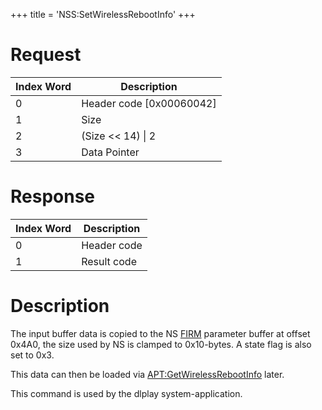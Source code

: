 +++
title = 'NSS:SetWirelessRebootInfo'
+++

# Request

| Index Word | Description                |
|------------|----------------------------|
| 0          | Header code \[0x00060042\] |
| 1          | Size                       |
| 2          | (Size \<\< 14) \| 2        |
| 3          | Data Pointer               |

# Response

| Index Word | Description |
|------------|-------------|
| 0          | Header code |
| 1          | Result code |

# Description

The input buffer data is copied to the NS [FIRM](FIRM "wikilink")
parameter buffer at offset 0x4A0, the size used by NS is clamped to
0x10-bytes. A state flag is also set to 0x3.

This data can then be loaded via
[<APT:GetWirelessRebootInfo>](APT:GetWirelessRebootInfo "wikilink")
later.

This command is used by the dlplay system-application.
